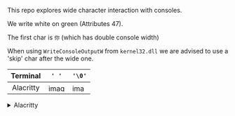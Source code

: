 This repo explores wide character interaction with consoles.

We write white on green (Attributes 47).

The first char is `你` (which has double console width)

When using `WriteConsoleOutputW` from `kernel32.dll` we are advised to use a 'skip' char after the wide one.


|     Terminal     |    `' '`   | `'\0'`          |
|:----------------:|:----------:|-------------|
| Alacritty        |    <img width="40" height="17" alt="image" src="https://github.com/user-attachments/assets/e6ce7b21-97f6-4b9b-b77c-05f6864f6046" />        |    <img width="32" height="17" alt="image" src="https://github.com/user-attachments/assets/29ae3729-fa0e-4729-b255-4174f30d9661" />         |

<details>
  <summary>Alacritty</summary>

  ![alacritty](https://github.com/user-attachments/assets/ee210242-1a70-4e18-bc6a-5c8c5ba0b7c0)
  
</details>
